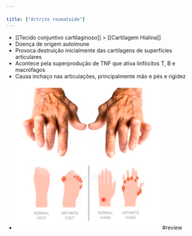 ```yaml
---

title: ["Artrite reumatoide"]
---
```

+ [[Tecido conjuntivo cartilaginoso]] > [[Cartilagem Hialina]] 
+ Doença de origem autoimune
+ Provoca destruição inicialmente das cartilagens de superfícies articulares
+ Acontece pela superprodução de TNF que ativa linfócitos T, B e macrófagos
+ Causa inchaço nas articulações, principalmente mão e pés e rigidez
+ ![Pasted image 20210415170249.png](Pasted%20image%2020210415170249.png)
#review 
